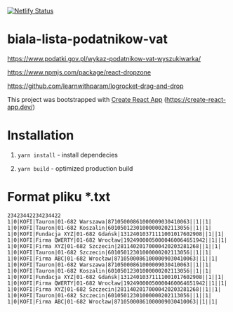 [![Netlify Status](https://api.netlify.com/api/v1/badges/9812be22-733b-4ddb-b0fb-f6b341a0412c/deploy-status)](https://app.netlify.com/sites/cocky-dijkstra-b71528/deploys)

# biala-lista-podatnikow-vat

https://www.podatki.gov.pl/wykaz-podatnikow-vat-wyszukiwarka/

https://www.npmjs.com/package/react-dropzone

https://github.com/learnwithparam/logrocket-drag-and-drop

This project was bootstrapped with [Create React App](https://github.com/facebook/create-react-app) (https://create-react-app.dev/)

# Installation

1. `yarn install` - install dependecies

2. `yarn build` - optimized production build

# Format pliku *.txt

```
23423442234234422
1|0|KOFI|Tauron|01-682 Warszawa|87105000861000009030410063||1||1|
1|0|KOFI|Tauron|01-682 Koszalin|60105012301000000202113056||1||1|
1|0|KOFI|Fundacja XYZ|01-682 Gdańsk|13124010371111001017602908||1||1|
1|0|KOFI|Firma QWERTY|01-682 Wrocław|19249000050000460064651942||1||1|
1|0|KOFI|Firma XYZ|01-682 Szczecin|28114020170000420203281268||1||1|
1|0|KOFI|Tauron|01-682 Szczecin|60105012301000000202113056||1||1|
1|0|KOFI|Firma ABC|01-682 Wrocław|87105000861000009030410063||1||1|
1|0|KOFI|Tauron|01-682 Warszawa|87105000861000009030410063||1||1|
1|0|KOFI|Tauron|01-682 Koszalin|60105012301000000202113056||1||1|
1|0|KOFI|Fundacja XYZ|01-682 Gdańsk|13124010371111001017602908||1||1|
1|0|KOFI|Firma QWERTY|01-682 Wrocław|19249000050000460064651942||1||1|
1|0|KOFI|Firma XYZ|01-682 Szczecin|28114020170000420203281268||1||1|
1|0|KOFI|Tauron|01-682 Szczecin|60105012301000000202113056||1||1|
1|0|KOFI|Firma ABC|01-682 Wrocław|87105000861000009030410063||1||1|
```
